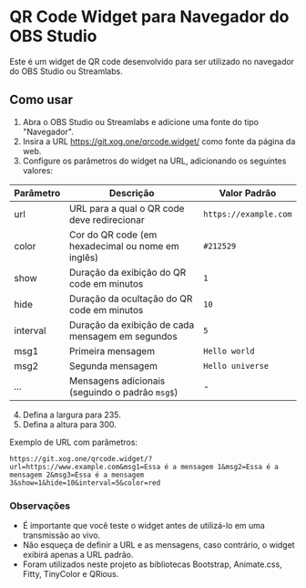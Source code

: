 # QR Code Widget para Navegador do OBS Studio

Este é um widget de QR code desenvolvido para ser utilizado no navegador do OBS Studio ou Streamlabs.

## Como usar

1. Abra o OBS Studio ou Streamlabs e adicione uma fonte do tipo "Navegador".
2. Insira a URL https://git.xog.one/qrcode.widget/ como fonte da página da web.
3. Configure os parâmetros do widget na URL, adicionando os seguintes valores:

| Parâmetro | Descrição                                         | Valor Padrão          |
| --------- | ------------------------------------------------- | --------------------- |
| url       | URL para a qual o QR code deve redirecionar       | `https://example.com` |
| color     | Cor do QR code (em hexadecimal ou nome em inglês) | `#212529`             |
| show      | Duração da exibição do QR code em minutos         | `1`                   |
| hide      | Duração da ocultação do QR code em minutos        | `10`                  |
| interval  | Duração da exibição de cada mensagem em segundos  | `5`                   |
| msg1      | Primeira mensagem                                 | `Hello world`         |
| msg2      | Segunda mensagem                                  | `Hello universe`      |
| ...       | Mensagens adicionais (seguindo o padrão `msg$`)   | -                     |

4. Defina a largura para 235.
5. Defina a altura para 300.

Exemplo de URL com parâmetros:

`https://git.xog.one/qrcode.widget/?url=https://www.example.com&msg1=Essa é a mensagem 1&msg2=Essa é a mensagem 2&msg3=Essa é a mensagem 3&show=1&hide=10&interval=5&color=red`

### Observações

- É importante que você teste o widget antes de utilizá-lo em uma transmissão ao vivo.
- Não esqueça de definir a URL e as mensagens, caso contrário, o widget exibirá apenas a URL padrão.
- Foram utilizados neste projeto as bibliotecas Bootstrap, Animate.css, Fitty, TinyColor e QRious.
